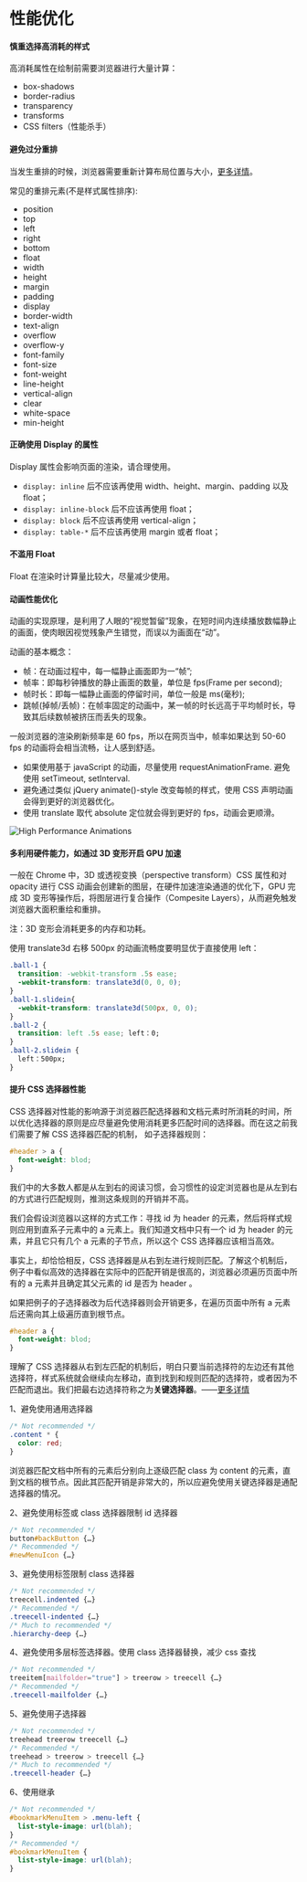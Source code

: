 # 性能优化

#### 慎重选择高消耗的样式

高消耗属性在绘制前需要浏览器进行大量计算：

- box-shadows
- border-radius
- transparency
- transforms
- CSS filters（性能杀手）

#### 避免过分重排

当发生重排的时候，浏览器需要重新计算布局位置与大小，[更多详情](http://www.jianshu.com/p/e305ace24ddf)。

常见的重排元素(不是样式属性排序):

- position
- top
- left
- right
- bottom
- float
- width
- height
- margin
- padding
- display
- border-width
- text-align
- overflow
- overflow-y
- font-family
- font-size
- font-weight
- line-height
- vertical-align
- clear
- white-space
- min-height

#### 正确使用 Display 的属性

Display 属性会影响页面的渲染，请合理使用。

- `display: inline` 后不应该再使用 width、height、margin、padding 以及 float；
- `display: inline-block` 后不应该再使用 float；
- `display: block` 后不应该再使用 vertical-align；
- `display: table-*` 后不应该再使用 margin 或者 float；

#### 不滥用 Float

Float 在渲染时计算量比较大，尽量减少使用。

#### 动画性能优化

动画的实现原理，是利用了人眼的“视觉暂留”现象，在短时间内连续播放数幅静止的画面，使肉眼因视觉残象产生错觉，而误以为画面在“动”。

动画的基本概念：

- 帧：在动画过程中，每一幅静止画面即为一“帧”;
- 帧率：即每秒钟播放的静止画面的数量，单位是 fps(Frame per second);
- 帧时长：即每一幅静止画面的停留时间，单位一般是 ms(毫秒);
- 跳帧(掉帧/丢帧)：在帧率固定的动画中，某一帧的时长远高于平均帧时长，导致其后续数帧被挤压而丢失的现象。

一般浏览器的渲染刷新频率是 60 fps，所以在网页当中，帧率如果达到 50-60 fps 的动画将会相当流畅，让人感到舒适。

- 如果使用基于 javaScript 的动画，尽量使用 requestAnimationFrame. 避免使用 setTimeout, setInterval.
- 避免通过类似 jQuery animate()-style 改变每帧的样式，使用 CSS 声明动画会得到更好的浏览器优化。
- 使用 translate 取代 absolute 定位就会得到更好的 fps，动画会更顺滑。

![High Performance Animations](https://raw.githubusercontent.com/Zhangjd/Front-End-Style-Guide/master/img/cheap-operations.jpg)

#### 多利用硬件能力，如通过 3D 变形开启 GPU 加速

一般在 Chrome 中，3D 或透视变换（perspective transform）CSS 属性和对 opacity 进行 CSS 动画会创建新的图层，在硬件加速渲染通道的优化下，GPU 完成 3D 变形等操作后，将图层进行复合操作（Compesite Layers），从而避免触发浏览器大面积重绘和重排。

注：3D 变形会消耗更多的内存和功耗。

使用 translate3d 右移 500px 的动画流畅度要明显优于直接使用 left：

```css
.ball-1 {
  transition: -webkit-transform .5s ease;
  -webkit-transform: translate3d(0, 0, 0);
}
.ball-1.slidein{
  -webkit-transform: translate3d(500px, 0, 0);
}
.ball-2 {
  transition: left .5s ease; left：0;
}
.ball-2.slidein {
  left：500px;
}
```

#### 提升 CSS 选择器性能

CSS 选择器对性能的影响源于浏览器匹配选择器和文档元素时所消耗的时间，所以优化选择器的原则是应尽量避免使用消耗更多匹配时间的选择器。而在这之前我们需要了解 CSS 选择器匹配的机制， 如子选择器规则：

```css
#header > a {
  font-weight: blod;
}
```

我们中的大多数人都是从左到右的阅读习惯，会习惯性的设定浏览器也是从左到右的方式进行匹配规则，推测这条规则的开销并不高。

我们会假设浏览器以这样的方式工作：寻找 id 为 header 的元素，然后将样式规则应用到直系子元素中的 a 元素上。我们知道文档中只有一个 id 为 header 的元素，并且它只有几个 a 元素的子节点，所以这个 CSS 选择器应该相当高效。

事实上，却恰恰相反，CSS 选择器是从右到左进行规则匹配。了解这个机制后，例子中看似高效的选择器在实际中的匹配开销是很高的，浏览器必须遍历页面中所有的 a 元素并且确定其父元素的 id 是否为 header 。

如果把例子的子选择器改为后代选择器则会开销更多，在遍历页面中所有 a 元素后还需向其上级遍历直到根节点。

```css
#header a {
  font-weight: blod;
}
```

理解了 CSS 选择器从右到左匹配的机制后，明白只要当前选择符的左边还有其他选择符，样式系统就会继续向左移动，直到找到和规则匹配的选择符，或者因为不匹配而退出。我们把最右边选择符称之为**关键选择器**。——[更多详情](http://www.jianshu.com/p/268c7f3dd7a6)

1、避免使用通用选择器

```css
/* Not recommended */
.content * {
  color: red;
}
```

浏览器匹配文档中所有的元素后分别向上逐级匹配 class 为 content 的元素，直到文档的根节点。因此其匹配开销是非常大的，所以应避免使用关键选择器是通配选择器的情况。

2、避免使用标签或 class 选择器限制 id 选择器

```css
/* Not recommended */
button#backButton {…}
/* Recommended */
#newMenuIcon {…}
```

3、避免使用标签限制 class 选择器

```css
/* Not recommended */
treecell.indented {…}
/* Recommended */
.treecell-indented {…}
/* Much to recommended */
.hierarchy-deep {…}
```

4、避免使用多层标签选择器。使用 class 选择器替换，减少 css 查找

```css
/* Not recommended */
treeitem[mailfolder="true"] > treerow > treecell {…}
/* Recommended */
.treecell-mailfolder {…}
```

5、避免使用子选择器

```css
/* Not recommended */
treehead treerow treecell {…}
/* Recommended */
treehead > treerow > treecell {…}
/* Much to recommended */
.treecell-header {…}
```

6、使用继承

```css
/* Not recommended */
#bookmarkMenuItem > .menu-left {
  list-style-image: url(blah);
}
/* Recommended */
#bookmarkMenuItem {
  list-style-image: url(blah);
}
```
